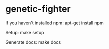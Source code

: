 # genetic-fighter

If you haven't installed npm: apt-get install npm

Setup: make setup

Generate docs: make docs
